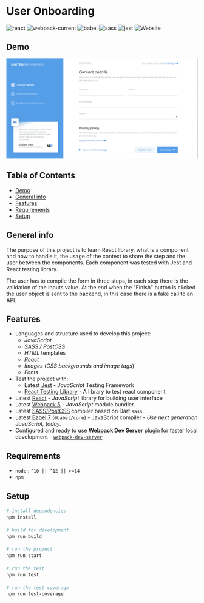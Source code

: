 # User Onboarding

![react](https://img.shields.io/badge/react-17.0.2-green?logo=react)
![webpack-current](https://img.shields.io/badge/webpack-5.36.0-green?logo=webpack)
![babel](https://img.shields.io/badge/babel-7.13.16-green?logo=babel)
![sass](https://img.shields.io/badge/sass-1.32.8-green?logo=sass)
![jest](https://img.shields.io/badge/jest-26.6.3-green?logo=jest)
![Website](https://img.shields.io/badge/web--site-up-green)

## Demo


![Consultant](src/images/user-onboarding.png)

## Table of Contents
* [Demo](#demo)
* [General info](#general-info)
* [Features](#features)
* [Requirements](#requirements)
* [Setup](#setup)

## General info

The purpose of this project is to learn React library, what is a component and how to handle it, the usage of the context to share the step and the user between the components. Each component was tested with Jest and React testing library.

The user has to compile the form in three steps, in each step there is the validation of the inputs value. At the end when the "Finish" button is clicked the user object is sent to the backend, in this case there is a fake call to an API.

## Features

* Languages and structure used to develop this project:
  * *JavaScript*
  * *SASS / PostCSS*
  * *HTML* templates
  * *React*
  * *Images* (*CSS backgrounds and image tags*)
  * *Fonts*
* Test the project with:
  * Latest [Jest](https://jestjs.io/) - *JavaScript* Testing Framework
  * [React Testing Library](https://testing-library.com/docs/react-testing-library/intro/) - A library to test react component
* Latest [React](https://reactjs.org/) - *JavaScript* library for building user interface
* Latest [Webpack 5](https://github.com/webpack/webpack) - *JavaScript* module bundler. 
* Latest [SASS/PostCSS](https://github.com/sass/sass) compiler based on Dart `sass`.
* Latest [Babel 7](https://github.com/babel/babel) (`@babel/core`) - JavaScript compiler - _Use next generation JavaScript, today._
* Configured and ready to use **Webpack Dev Server** plugin for faster local development - [`webpack-dev-server`](https://webpack.js.org/configuration/dev-server/)

## Requirements

* `node` : `^10 || ^12 || >=14`
* `npm`

## Setup


``` bash
# install dependencies
npm install

# build for development
npm run build

# run the project
npm run start

# run the test
npm run test

# run the test coverage
npm run test-coverage 
```
